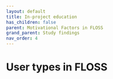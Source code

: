 ```yaml
---
layout: default
title: In-project education
has_children: false
parent: Motivational Factors in FLOSS
grand_parent: Study findings
nav_order: 4
---
```


# User types in FLOSS